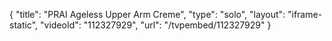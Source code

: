 {
    "title": "PRAI Ageless Upper Arm Creme",
    "type": "solo",
    "layout": "iframe-static",
    "videoId": "112327929",
    "url": "\/tvpembed\/112327929"
}